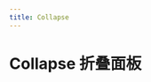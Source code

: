 ```yaml
---
title: Collapse
---
```

# Collapse 折叠面板


<ClientOnly>
<collapse-demos></collapse-demos>
</ClientOnly>
